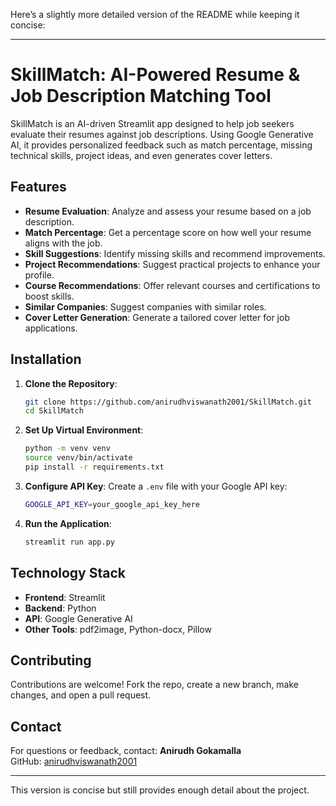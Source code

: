 Here’s a slightly more detailed version of the README while keeping it concise:

---

# SkillMatch: AI-Powered Resume & Job Description Matching Tool

SkillMatch is an AI-driven Streamlit app designed to help job seekers evaluate their resumes against job descriptions. Using Google Generative AI, it provides personalized feedback such as match percentage, missing technical skills, project ideas, and even generates cover letters.

## Features
- **Resume Evaluation**: Analyze and assess your resume based on a job description.
- **Match Percentage**: Get a percentage score on how well your resume aligns with the job.
- **Skill Suggestions**: Identify missing skills and recommend improvements.
- **Project Recommendations**: Suggest practical projects to enhance your profile.
- **Course Recommendations**: Offer relevant courses and certifications to boost skills.
- **Similar Companies**: Suggest companies with similar roles.
- **Cover Letter Generation**: Generate a tailored cover letter for job applications.

## Installation

1. **Clone the Repository**:
   ```bash
   git clone https://github.com/anirudhviswanath2001/SkillMatch.git
   cd SkillMatch
   ```
2. **Set Up Virtual Environment**:
   ```bash
   python -m venv venv
   source venv/bin/activate
   pip install -r requirements.txt
   ```
3. **Configure API Key**: Create a `.env` file with your Google API key:
   ```bash
   GOOGLE_API_KEY=your_google_api_key_here
   ```
4. **Run the Application**:
   ```bash
   streamlit run app.py
   ```

## Technology Stack
- **Frontend**: Streamlit
- **Backend**: Python
- **API**: Google Generative AI
- **Other Tools**: pdf2image, Python-docx, Pillow

## Contributing
Contributions are welcome! Fork the repo, create a new branch, make changes, and open a pull request.

## Contact
For questions or feedback, contact:
**Anirudh Gokamalla**  
GitHub: [anirudhviswanath2001](https://github.com/anirudhviswanath2001)

---

This version is concise but still provides enough detail about the project.
